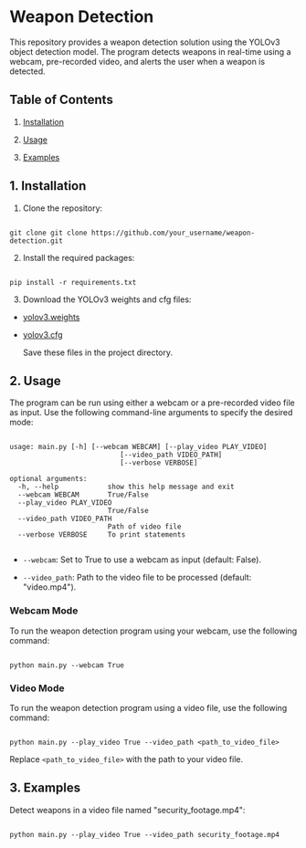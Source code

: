
# Weapon Detection

  

This repository provides a weapon detection solution using the YOLOv3 object detection model. The program detects weapons in real-time using a webcam, pre-recorded video, and alerts the user when a weapon is detected.

  

## Table of Contents

  

1. [Installation](#install)

2. [Usage](#usage)

3. [Examples](#examples)

<a  name="install"></a>

  

## 1. Installation

1. Clone the repository:

  

```

git clone git clone https://github.com/your_username/weapon-detection.git

```

2. Install the required packages:

  

```

pip install -r requirements.txt

```

  

3. Download the YOLOv3 weights and cfg files:

- [yolov3.weights](https://pjreddie.com/media/files/yolov3.weights)

- [yolov3.cfg](https://github.com/pjreddie/darknet/blob/master/cfg/yolov3.cfg)

	Save these files in the project directory.

<a  name="usage"></a>

## 2. Usage

The program can be run using either a webcam or a pre-recorded video file as input. Use the following command-line arguments to specify the desired mode:

  

```

usage: main.py [-h] [--webcam WEBCAM] [--play_video PLAY_VIDEO]
                           [--video_path VIDEO_PATH]
                           [--verbose VERBOSE]

optional arguments:
  -h, --help            show this help message and exit
  --webcam WEBCAM       True/False
  --play_video PLAY_VIDEO
                        True/False
  --video_path VIDEO_PATH
                        Path of video file
  --verbose VERBOSE     To print statements


```

  

-  `--webcam`: Set to True to use a webcam as input (default: False).

-  `--video_path`: Path to the video file to be processed (default: "video.mp4").

  

### Webcam Mode

  

To run the weapon detection program using your webcam, use the following command:

```

python main.py --webcam True

```

  

### Video Mode

  

To run the weapon detection program using a video file, use the following command:

  

```

python main.py --play_video True --video_path <path_to_video_file>

```

  

Replace `<path_to_video_file>` with the path to your video file.


<a  name="examples"></a>

## 3. Examples

  

Detect weapons in a video file named "security_footage.mp4":

  

```

python main.py --play_video True --video_path security_footage.mp4

```
